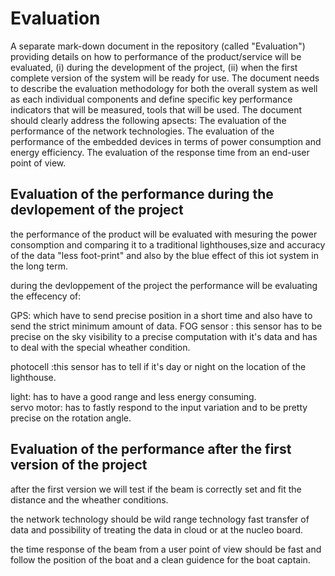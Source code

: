 # Evaluation 

A separate mark-down document in the repository (called "Evaluation") providing details on how to performance of the product/service will be evaluated, 
(i) during the development of the project, (ii) when the first complete version of the system will be ready for use. The document needs to describe the
evaluation methodology for both the overall system as well as each individual components and define specific key performance indicators that will be measured,
tools that will be used.
The document should clearly address the following apsects:
The evaluation of the performance of the network technologies.
The evaluation of the performance of the embedded devices in terms of power consumption and energy efficiency.
The evaluation of the response time from an end-user point of view.

## Evaluation of the performance during the devlopement of the project 

the performance of the product will be evaluated with  mesuring  the power consomption and comparing it to a traditional lighthouses,size and accuracy of the data "less foot-print" and also by the blue effect of this iot system  in the long term.

during the devloppement of the project the performance will be evaluating the effecency of:

  GPS: which have to send precise position in a short time and also have to send the strict minimum amount of data.
  FOG sensor : this sensor has to be precise on the sky visibility to  a precise computation with it's data and has to deal with the special wheather condition.

  photocell :this sensor has to tell if it's day or night on the location of the lighthouse. 

  light: has to have a good range and less energy consuming.   
  servo motor: has to fastly respond to the input variation and to be pretty precise on the rotation angle. 

## Evaluation of the performance after the first version of the project 
after the first version we will test if the beam is correctly set and fit the distance and the wheather conditions. 

the network technology should be wild range technology fast transfer of data and possibility of treating the data in cloud or at the nucleo board.

the time response of the beam from a user point of view should be fast and follow the position of the boat  and a clean guidence for the boat captain.
